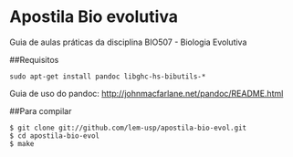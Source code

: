 Apostila Bio evolutiva
======================

Guia de aulas práticas da disciplina BIO507 - Biologia Evolutiva

##Requisitos

```
sudo apt-get install pandoc libghc-hs-bibutils-* 

```

Guia de uso do pandoc: http://johnmacfarlane.net/pandoc/README.html


##Para compilar

```
$ git clone git://github.com/lem-usp/apostila-bio-evol.git
$ cd apostila-bio-evol
$ make

```
